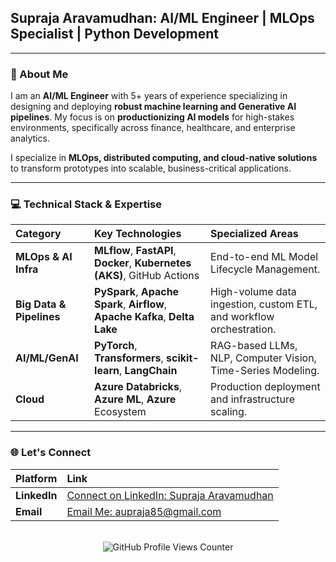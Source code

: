 ## Supraja Aravamudhan: AI/ML Engineer | MLOps Specialist | Python Development 
---

### 👋 About Me

I am an **AI/ML Engineer** with 5+ years of experience specializing in designing and deploying **robust machine learning and Generative AI pipelines**. My focus is on **productionizing AI models** for high-stakes environments, specifically across finance, healthcare, and enterprise analytics.

I specialize in **MLOps, distributed computing, and cloud-native solutions** to transform prototypes into scalable, business-critical applications.

---

### 💻 Technical Stack & Expertise

| Category | Key Technologies | Specialized Areas |
| :--- | :--- | :--- |
| **MLOps & AI Infra** | **MLflow**, **FastAPI**, **Docker**, **Kubernetes (AKS)**, GitHub Actions | End-to-end ML Model Lifecycle Management. |
| **Big Data & Pipelines** | **PySpark**, **Apache Spark**, **Airflow**, **Apache Kafka**, **Delta Lake** | High-volume data ingestion, custom ETL, and workflow orchestration. |
| **AI/ML/GenAI** | **PyTorch**, **Transformers**, **scikit-learn**, **LangChain** | RAG-based LLMs, NLP, Computer Vision, Time-Series Modeling. |
| **Cloud** | **Azure Databricks**, **Azure ML**, **Azure** Ecosystem | Production deployment and infrastructure scaling. |

---

### 🌐 Let's Connect

| Platform | Link |
| :--- | :--- |
| **LinkedIn** | [Connect on LinkedIn: Supraja Aravamudhan](https://www.linkedin.com/in/suprajaaravamudhan/) |
| **Email** | [Email Me: aupraja85@gmail.com](mailto:asupraja85@gmail.com) |

<br>

<div align="center">
  <img src="https://komarev.com/ghpvc/?username=YOUR-GITHUB-USERNAME&label=Profile%20views&color=0e75b6&style=flat" alt="GitHub Profile Views Counter"/>
</div>
